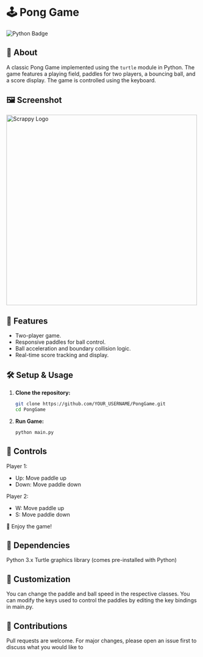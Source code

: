 # 🕹️ Pong Game

![Python Badge](https://img.shields.io/badge/python-%2314354C.svg?style=for-the-badge&logo=python&logoColor=white)


## 📖 About

A classic Pong Game implemented using the `turtle` module in Python. The game features a playing field, paddles for two players, a bouncing ball, and a score display. The game is controlled using the keyboard.

## 🖼️ Screenshot

<img src="https://i.imgur.com/cHoRLwm.png" alt="Scrappy Logo" width="500"/>

## 🚀 Features

- Two-player game.
- Responsive paddles for ball control.
- Ball acceleration and boundary collision logic.
- Real-time score tracking and display.

## 🛠️ Setup & Usage

1. **Clone the repository:**
   ```bash
   git clone https://github.com/YOUR_USERNAME/PongGame.git
   cd PongGame
   ```

2. **Run Game:**
   ```bash
   python main.py
   ```

## 🚥 Controls
Player 1:
- Up: Move paddle up
- Down: Move paddle down

Player 2:
- W: Move paddle up
- S: Move paddle down


🎉 Enjoy the game!

## 🛑 Dependencies
Python 3.x
Turtle graphics library (comes pre-installed with Python)

## 📝 Customization
You can change the paddle and ball speed in the respective classes.
You can modify the keys used to control the paddles by editing the key bindings in main.py.

## 🤝 Contributions
Pull requests are welcome. For major changes, please open an issue first to discuss what you would like to
